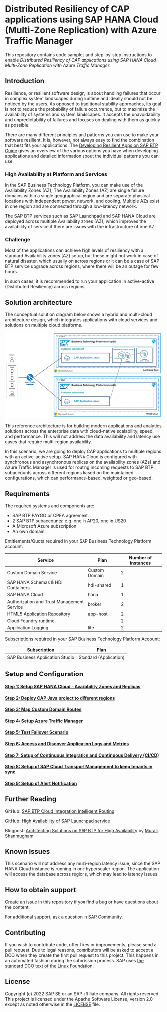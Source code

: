 
# Distributed Resiliency of CAP applications using SAP HANA Cloud (Multi-Zone Replication) with Azure Traffic Manager

This repository contains code samples and step-by-step instructions to enable *Distributed Resiliency of CAP applications using SAP HANA Cloud Multi-Zone Replication with Azure Traffic Manager*.

## Introduction
Resilience, or resilient software design, is about handling failures that occur in complex system landscapes during runtime and ideally should not be noticed by the users. As opposed to traditional stability approaches, its goal is not to reduce the probability of failure occurrence, but to maximize the availability of systems and system landscapes. It accepts the unavoidability and unpredictability of failures and focuses on dealing with them as quickly as possible.

There are many different principles and patterns you can use to make your software resilient. It is, however, not always easy to find the combination that best fits your applications. The [Developing Resilient Apps on SAP BTP Guide](https://help.sap.com/viewer/eadaa45871804b4a974be865f627e791/Cloud/en-US/d1fe5fd8ecfb46c193221ebb991af3d7.html) gives an overview of the various options you have when developing applications and detailed information about the individual patterns you can use.

### High Availability at Platform and Services

In the SAP Business Technology Platform, you can make use of the Availability Zones (AZ),  The Availability Zones (AZ) are single failure domains within a single geographical region and are separate physical locations with independent power, network, and cooling. Multiple AZs exist in one region and are connected through a low-latency network.

The SAP BTP services such as SAP Launchpad and SAP HANA Cloud are deployed across multiple Availability zones (AZ), which improves the availability of service if there are issues with the infrastructure of one AZ.

### Challenge
Most of the applications can achieve high levels of resiliency with a standard Availability zones (AZ) setup, but these might not work in case of natural disaster, which usually on across regions or it can be a case of SAP BTP service upgrade across regions, where there will be an outage for few hours. 

In such cases, it is recommended to run your application in active-active (Distributed Resiliency) across regions.  


## Solution architecture
The conceptual solution diagram below shows a hybrid and multi-cloud architecture design, which integrates applications with cloud services and solutions on multiple cloud platforms.

![Solution Architecture](./images/s1-a1.png)

This reference architecture is for building modern applications and analytics solutions across the enterprise data with cloud-native scalability, speed, and performance. This will not address the data availability and latency use cases that require multi-region availability.

In this scenario, we are going to deploy CAP applications to multiple regions with an active-active setup. SAP HANA Cloud is configured with synchronous and asynchronous replicas on the availability zones (AZs) and Azure Traffic Manager is used for routing incoming requests to SAP BTP subaccounts across different regions based on the maintained configurations, which can performance-based, weighted or geo-based.


  
## Requirements

The required systems and components are:

- SAP BTP PAYGO or CPEA agreement
- 2 SAP BTP subaccounts: e.g. one in AP20, one in US20
- A Microsoft Azure subscription
- An own domain

Entitlements/Quota required in your SAP Business Technology Platform account:

| Service                     | Plan             | Number of instances |
| --------------------------- | ---------------- | ------------------- |
| Custom Domain Service       | Custom Domain    | 2                   |
| SAP HANA Schemas & HDI Containers       | hdi-shared    | 1                   |
| SAP HANA Cloud      | hana    | 1                  |
| Authorization and Trust Management Service      | broker    | 2                   |
| HTML5 Application Repository      | app-host    | 2                   |
| Cloud Foundry runtime     |     | 2                   |
| Application Logging      | lite    | 2                   |
Subscriptions required in your SAP Business Technology Platform Account:

| Subscription               | Plan                                                   |
| -------------------------- | ------------------------------------------------------ |
| SAP Business Application Studio|  Standard (Application)                                |


## Setup and Configuration

#### [Step 1: Setup SAP HANA Cloud - Availability Zones and Replicas](./tutorial/01-Setup%20SAP%20HANA%20Cloud%20HA/README.md)

#### [Step 2: Deploy CAP Java project to different regions](./tutorial/02-Setup%20CAP%20Application/README.md)

#### [Step 3: Map Custom Domain Routes](./tutorial/03-Map%20Custom%20Domain%20Routes/README.md)

#### [Step 4: Setup Azure Traffic Manager](./tutorial/04-Setup%20Azure%20Traffic%20Manager/README.md)

#### [Step 5: Test Failover Scenario](./tutorial/05-Test%20Failover%20Scenario/README.md)

#### [Step 6: Access and Discover Application Logs and Metrics](./tutorial/06-Logging/README.md)

#### [Step 7: Setup of Continuous Integration and Continuous Delivery (CI/CD)](./tutorial/07-CICD/README.md)

#### [Step 8: Setup of SAP Cloud Transport Management to keep tenants in sync](./tutorial/08-TMS/README.md)

#### [Step 9: Setup of Alert Notification](./tutorial/09-ANS/README.md)


## <a name="furtherreading"></a> Further Reading

GitHub: [SAP BTP Cloud Integration Intelligent Routing](https://github.com/SAP-samples/btp-cloud-integration-intelligent-routing)

GitHub: [High Availability of SAP Launchpad service](https://github.tools.sap/btp-use-case-factory/launchpad-ha)

Blogpost: [Architecting Solutions on SAP BTP for High Availability](https://blogs.sap.com/2021/08/17/architecting-solutions-on-sap-btp-for-high-availability/) by [Murali Shanmugham](https://people.sap.com/muralidaran.shanmugham2)

## Known Issues
This scenario will not address any multi-region latency issue, since the SAP HANA Cloud instance is running in one hyperscaler region. The application will access the database across regions, which may lead to latency issues.

## How to obtain support

[Create an issue](https://github.com/SAP-samples/cap-distributed-resiliency/issues) in this repository if you find a bug or have questions about the content.
 
For additional support, [ask a question in SAP Community](https://answers.sap.com/questions/ask.html).

## Contributing
If you wish to contribute code, offer fixes or improvements, please send a pull request. Due to legal reasons, contributors will be asked to accept a DCO when they create the first pull request to this project. This happens in an automated fashion during the submission process. SAP uses [the standard DCO text of the Linux Foundation](https://developercertificate.org/).

## License
Copyright (c) 2022 SAP SE or an SAP affiliate company. All rights reserved. This project is licensed under the Apache Software License, version 2.0 except as noted otherwise in the [LICENSE](LICENSES/Apache-2.0.txt) file.
